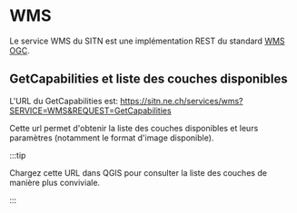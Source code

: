 # WMS

Le service WMS du SITN est une implémentation REST du standard [WMS OGC](http://www.opengeospatial.org/standards/wms).

## GetCapabilities et liste des couches disponibles

L'URL du GetCapabilities est:
https://sitn.ne.ch/services/wms?SERVICE=WMS&REQUEST=GetCapabilities

Cette url permet d'obtenir la liste des couches disponibles et leurs paramètres (notamment le format d'image disponible).

:::tip

Chargez cette URL dans QGIS pour consulter la liste des couches de manière plus conviviale.

:::